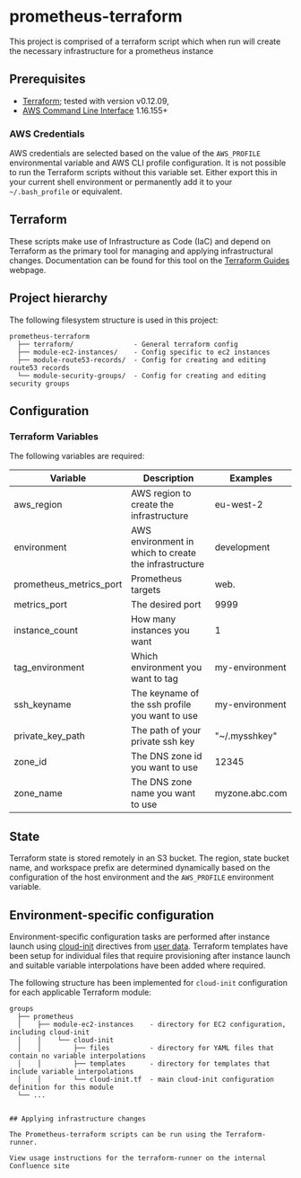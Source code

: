# prometheus-terraform

This project is comprised of a terraform script which when run will create the necessary infrastructure for a prometheus instance  

## Prerequisites

* [Terraform](https://www.terraform.io/); tested with version v0.12.09,
* [AWS Command Line Interface](https://aws.amazon.com/cli/) 1.16.155+

### AWS Credentials

AWS credentials are selected based on the value of the `AWS_PROFILE` environmental variable and AWS CLI profile configuration. It is not possible to run the Terraform scripts without this variable set. Either export this in your current shell environment or permanently add it to your `~/.bash_profile` or equivalent.

## Terraform

These scripts make use of Infrastructure as Code (IaC) and depend on Terraform as the primary tool for managing and applying infrastructural changes. Documentation can be found for this tool on the [Terraform Guides](https://www.terraform.io/guides/index.html) webpage.

## Project hierarchy

The following filesystem structure is used in this project:
```
prometheus-terraform
  ├── terraform/               - General terraform config
  ├── module-ec2-instances/    - Config specific to ec2 instances
  ├── module-route53-records/  - Config for creating and editing route53 records
  └── module-security-groups/  - Config for creating and editing security groups
```
## Configuration
### Terraform Variables

The following variables are required:

Variable    | Description | Examples
-------------|------------ |---------------
aws_region  | AWS region to create the infrastructure  | eu-west-2
environment  | AWS environment in which to create the infrastructure  | development
prometheus_metrics_port | Prometheus targets | web.
metrics_port | The desired port | 9999
instance_count | How many instances you want | 1
tag_environment | Which environment you want to tag | my-environment
ssh_keyname | The keyname of the ssh profile you want to use | my-environment
private_key_path | The path of your private ssh key | "~/.mysshkey"
zone_id | The DNS zone id you want to use | 12345
zone_name | The DNS zone name you want to use | myzone.abc.com

## State

Terraform state is stored remotely in an S3 bucket. The region, state bucket name, and workspace prefix are determined dynamically based on the configuration of the host environment and the `AWS_PROFILE` environment variable.

## Environment-specific configuration

Environment-specific configuration tasks are performed after instance launch using [cloud-init](https://cloud-init.io/) directives from [user data](https://docs.aws.amazon.com/AWSEC2/latest/UserGuide/user-data.html). Terraform templates have been setup for individual files that require provisioning after instance launch and suitable variable interpolations have been added where required.

The following structure has been implemented for `cloud-init` configuration for each applicable Terraform module:

```
groups
  ├── prometheus
  │    ├── module-ec2-instances    - directory for EC2 configuration, including cloud-init
  │    │    └── cloud-init         
  │    │        ├── files          - directory for YAML files that contain no variable interpolations
  │    │        ├── templates      - directory for templates that include variable interpolations
  │    │        └── cloud-init.tf  - main cloud-init configuration definition for this module
  └── ...


## Applying infrastructure changes

The Prometheus-terraform scripts can be run using the Terraform-runner.

View usage instructions for the terraform-runner on the internal Confluence site
